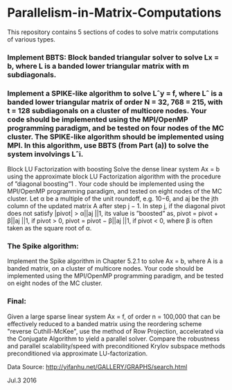 # Parallelism-in-Matrix-Computations

This repository contains 5 sections of codes to solve matrix computations of various types.

### Implement BBTS: Block banded triangular solver to solve Lx = b, where L is a banded lower triangular matrix with m subdiagonals.

### Implement a SPIKE-like algorithm to solve Lˆy = f, where Lˆ is a banded lower triangular matrix of order N = 32, 768 = 215, with t = 128 subdiagonals on a cluster of multicore nodes. Your code should be implemented using the MPI/OpenMP programming paradigm, and be tested on four nodes of the MC cluster. The SPIKE-like algorithm should be implemented using MPI. In this algorithm, use BBTS (from Part (a)) to solve the system involvings Lˆi.


Block LU Factorization with boosting
Solve the dense linear system Ax = b using the approximate block LU Factorization algorithm with the procedure of ”diagonal boosting”1
. Your code should be implemented using the MPI/OpenMP programming paradigm, and tested on eight nodes of the MC cluster. Let α be a multiple of the unit roundoff, e.g. 10−6, and aj be the jth column of the updated matrix A after step j − 1. In step j, if the diagonal pivot does not satisfy |pivot| > α||aj ||1, its value is ”boosted” as, pivot = pivot + β||aj ||1, if pivot > 0, pivot = pivot − β||aj ||1, if pivot < 0, where β is often taken as the square root of α.


### The Spike algorithm:
Implement the Spike algorithm in Chapter 5.2.1 to solve Ax = b, where A is a banded matrix, on a cluster of multicore nodes. Your code should be implemented using the MPI/OpenMP programming paradigm, and be tested on eight nodes of the MC cluster.

### Final:
Given a large sparse linear system Ax = f, of order n = 100,000 that can be effectively reduced to a banded matrix using the reordering scheme "reverse Cuthill-McKee", use the method of Row Projection, accelerated via the Conjugate Algorithm to yield a parallel solver. Compare the robustness and parallel scalability/speed with preconditioned Krylov subspace methods preconditioned via approximate LU-factorization.

Data Source: http://yifanhu.net/GALLERY/GRAPHS/search.html


Jul.3 2016

